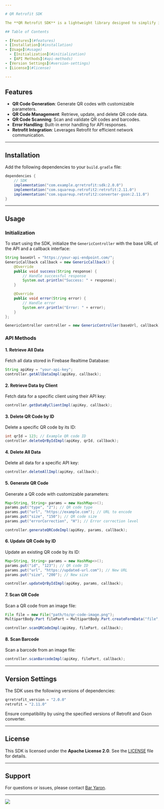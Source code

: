 ```yaml
---

# QR Retrofit SDK

The **QR Retrofit SDK** is a lightweight library designed to simplify interactions with the QR Code & Barcode API. It provides easy-to-use methods for generating, scanning, and managing QR codes and barcodes. Built on top of Retrofit, it handles API requests and responses efficiently.

## Table of Contents

- [Features](#features)
- [Installation](#installation)
- [Usage](#usage)
  - [Initialization](#initialization)
  - [API Methods](#api-methods)
- [Version Settings](#version-settings)
- [License](#license)

---
```


## Features

- **QR Code Generation**: Generate QR codes with customizable parameters.
- **QR Code Management**: Retrieve, update, and delete QR code data.
- **QR Code Scanning**: Scan and validate QR codes and barcodes.
- **Error Handling**: Built-in error handling for API responses.
- **Retrofit Integration**: Leverages Retrofit for efficient network communication.

---

## Installation

Add the following dependencies to your `build.gradle` file:

```gradle
dependencies {
    // SDK
    implementation("com.example.qrretrofit:sdk:2.0.0")
    implementation("com.squareup.retrofit2:retrofit:2.11.0")
    implementation("com.squareup.retrofit2:converter-gson:2.11.0")
}
```

---

## Usage

### Initialization

To start using the SDK, initialize the `GenericController` with the base URL of the API and a callback interface:

```java
String baseUrl = "https://your-api-endpoint.com/";
GenericCallback callback = new GenericCallback() {
    @Override
    public void success(String response) {
        // Handle successful response
        System.out.println("Success: " + response);
    }

    @Override
    public void error(String error) {
        // Handle error
        System.err.println("Error: " + error);
    }
};

GenericController controller = new GenericController(baseUrl, callback);
```

### API Methods

#### 1. Retrieve All Data
Fetch all data stored in Firebase Realtime Database:

```java
String apiKey = "your-api-key";
controller.getAllDataImpl(apiKey, callback);
```

#### 2. Retrieve Data by Client
Fetch data for a specific client using their API key:

```java
controller.getDataByClientImpl(apiKey, callback);
```

#### 3. Delete QR Code by ID
Delete a specific QR code by its ID:

```java
int qrId = 123; // Example QR code ID
controller.deleteQrByIdImpl(apiKey, qrId, callback);
```

#### 4. Delete All Data
Delete all data for a specific API key:

```java
controller.deleteAllImpl(apiKey, callback);
```

#### 5. Generate QR Code
Generate a QR code with customizable parameters:

```java
Map<String, String> params = new HashMap<>();
params.put("type", "2"); // QR code type
params.put("url", "https://example.com"); // URL to encode
params.put("size", "150"); // QR code size
params.put("errorCorrection", "H"); // Error correction level

controller.generateQRCodeImpl(apiKey, params, callback);
```

#### 6. Update QR Code by ID
Update an existing QR code by its ID:

```java
Map<String, String> params = new HashMap<>();
params.put("id", "123"); // QR code ID
params.put("url", "https://updated-url.com"); // New URL
params.put("size", "200"); // New size

controller.updateQrByIdImpl(apiKey, params, callback);
```

#### 7. Scan QR Code
Scan a QR code from an image file:

```java
File file = new File("path/to/qr-code-image.png");
MultipartBody.Part filePart = MultipartBody.Part.createFormData("file", file.getName(), RequestBody.create(file, MediaType.parse("image/png")));

controller.scanQRCodeImpl(apiKey, filePart, callback);
```

#### 8. Scan Barcode
Scan a barcode from an image file:

```java
controller.scanBarcodeImpl(apiKey, filePart, callback);
```

---

## Version Settings

The SDK uses the following versions of dependencies:

```gradle
qrretrofit_version = "2.0.0"
retrofit = "2.11.0"
```

Ensure compatibility by using the specified versions of Retrofit and Gson converter.

---

## License

This SDK is licensed under the **Apache License 2.0**. See the [LICENSE](LICENSE) file for details.

---

## Support

For questions or issues, please contact [Bar Yaron](mailto:bar.yaron@s.afeka.ac.il).

---


[![](https://jitpack.io/v/barya8/QRRetrofit.svg)](https://jitpack.io/#barya8/QRRetrofit)
